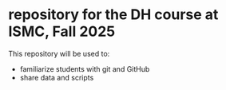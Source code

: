 # repository for the DH course at ISMC, Fall 2025

This repository will be used to:
- familiarize students with git and GitHub
- share data and scripts
